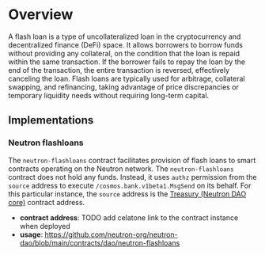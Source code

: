 # Overview

A flash loan is a type of uncollateralized loan in the cryptocurrency and decentralized finance (DeFi) space. It allows
borrowers to borrow funds without providing any collateral, on the condition that the loan is repaid within the same
transaction. If the borrower fails to repay the loan by the end of the transaction, the entire transaction is
reversed, effectively canceling the loan. Flash loans are typically used for arbitrage, collateral swapping, and
refinancing, taking advantage of price discrepancies or temporary liquidity needs without requiring long-term capital.

## Implementations

### Neutron flashloans

The `neutron-flashloans` contract facilitates provision of flash loans to smart contracts operating on the Neutron network. The `neutron-flashloans` contract does not hold any funds. Instead, it uses `authz` permission from the `source` address to execute `/cosmos.bank.v1beta1.MsgSend` on its behalf. For this particular instance, the `source` address is the [Treasury (Neutron DAO core)](https://neutron.celat.one/neutron-1/contracts/neutron1suhgf5svhu4usrurvxzlgn54ksxmn8gljarjtxqnapv8kjnp4nrstdxvff) contract address.

- **contract address**: TODO add celatone link to the contract instance when deployed
- **usage**: https://github.com/neutron-org/neutron-dao/blob/main/contracts/dao/neutron-flashloans
